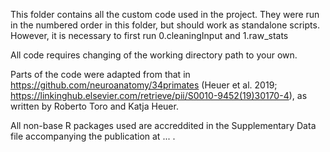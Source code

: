 This folder contains all the custom code used in the project. 
They were run in the numbered order in this folder, but should work as standalone scripts. 
However, it is necessary to first run 0.cleaningInput and 1.raw_stats


All code requires changing of the working directory path to your own.

Parts of the code were adapted from that in https://github.com/neuroanatomy/34primates (Heuer et al. 2019; https://linkinghub.elsevier.com/retrieve/pii/S0010-9452(19)30170-4), as written by Roberto Toro and Katja Heuer.

All non-base R packages used are accreddited in the Supplementary Data file accompanying the publication at ... .
